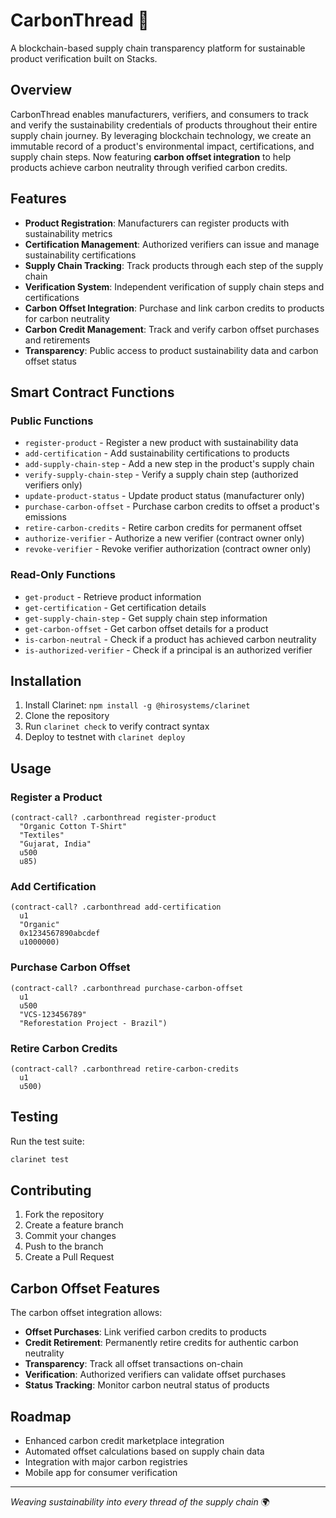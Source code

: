 # CarbonThread 🧵

A blockchain-based supply chain transparency platform for sustainable product verification built on Stacks.

## Overview

CarbonThread enables manufacturers, verifiers, and consumers to track and verify the sustainability credentials of products throughout their entire supply chain journey. By leveraging blockchain technology, we create an immutable record of a product's environmental impact, certifications, and supply chain steps. Now featuring **carbon offset integration** to help products achieve carbon neutrality through verified carbon credits.

## Features

- **Product Registration**: Manufacturers can register products with sustainability metrics
- **Certification Management**: Authorized verifiers can issue and manage sustainability certifications
- **Supply Chain Tracking**: Track products through each step of the supply chain
- **Verification System**: Independent verification of supply chain steps and certifications
- **Carbon Offset Integration**: Purchase and link carbon credits to products for carbon neutrality
- **Carbon Credit Management**: Track and verify carbon offset purchases and retirements
- **Transparency**: Public access to product sustainability data and carbon offset status

## Smart Contract Functions

### Public Functions

- `register-product` - Register a new product with sustainability data
- `add-certification` - Add sustainability certifications to products
- `add-supply-chain-step` - Add a new step in the product's supply chain
- `verify-supply-chain-step` - Verify a supply chain step (authorized verifiers only)
- `update-product-status` - Update product status (manufacturer only)
- `purchase-carbon-offset` - Purchase carbon credits to offset a product's emissions
- `retire-carbon-credits` - Retire carbon credits for permanent offset
- `authorize-verifier` - Authorize a new verifier (contract owner only)
- `revoke-verifier` - Revoke verifier authorization (contract owner only)

### Read-Only Functions

- `get-product` - Retrieve product information
- `get-certification` - Get certification details
- `get-supply-chain-step` - Get supply chain step information
- `get-carbon-offset` - Get carbon offset details for a product
- `is-carbon-neutral` - Check if a product has achieved carbon neutrality
- `is-authorized-verifier` - Check if a principal is an authorized verifier

## Installation

1. Install Clarinet: `npm install -g @hirosystems/clarinet`
2. Clone the repository
3. Run `clarinet check` to verify contract syntax
4. Deploy to testnet with `clarinet deploy`

## Usage

### Register a Product

```clarity
(contract-call? .carbonthread register-product 
  "Organic Cotton T-Shirt" 
  "Textiles" 
  "Gujarat, India" 
  u500 
  u85)
```

### Add Certification

```clarity
(contract-call? .carbonthread add-certification 
  u1 
  "Organic" 
  0x1234567890abcdef 
  u1000000)
```

### Purchase Carbon Offset

```clarity
(contract-call? .carbonthread purchase-carbon-offset 
  u1 
  u500 
  "VCS-123456789" 
  "Reforestation Project - Brazil")
```

### Retire Carbon Credits

```clarity
(contract-call? .carbonthread retire-carbon-credits 
  u1 
  u500)
```

## Testing

Run the test suite:
```bash
clarinet test
```

## Contributing

1. Fork the repository
2. Create a feature branch
3. Commit your changes
4. Push to the branch
5. Create a Pull Request

## Carbon Offset Features

The carbon offset integration allows:
- **Offset Purchases**: Link verified carbon credits to products
- **Credit Retirement**: Permanently retire credits for authentic carbon neutrality
- **Transparency**: Track all offset transactions on-chain
- **Verification**: Authorized verifiers can validate offset purchases
- **Status Tracking**: Monitor carbon neutral status of products

## Roadmap

- Enhanced carbon credit marketplace integration
- Automated offset calculations based on supply chain data
- Integration with major carbon registries
- Mobile app for consumer verification

---

*Weaving sustainability into every thread of the supply chain* 🌍